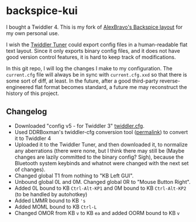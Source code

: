 # backspice-kui

I bought a Twiddler 4. This is my fork of [AlexBravo's Backspice layout](https://github.com/AlexBravo/Twiddler) for my own personal use.

I wish the [Twiddler Tuner](https://tuner.mytwiddler.com/) could export config files in a human-readable flat text layout. Since it only exports binary config files, and it does not have good version control features, it is hard to keep track of modifications.

In this git repo, I will log the changes I make to my configuration. The `current.cfg` file will always be in sync with `current.cfg.xxd` so that there is some sort of diff, at least. In the future, after a good third-party reverse-engineered flat format becomes standard, a future me may reconstruct the history of this project.

## Changelog

* Downloaded "config v5 - for Twiddler 3" [twiddler.cfg](https://github.com/AlexBravo/Twiddler/blob/503218723fd34da5b980b481b90596dbbef76a99/config%20v5%20-%20for%20Twiddler%203/twiddler.cfg).
* Used DDRBoxman's twiddler-cfg conversion tool ([permalink](https://github.com/DDRBoxman/twiddler-cfg/tree/f4f90c8a1a455ce7b537eedeea85f899a53f1d70)) to convert it to Twiddler 4
* Uploaded it to the Twiddler Tuner, and then downloaded it, to normalize any aberrations (there were none, but I think there may still be (Maybe changes are lazily committed to the binary config? Sigh), because the Bluetooth system keybinds and whatnot were changed with the next set of changes).
* Changed global T1 from nothing to "KB Left GUI".
* Unbound global 0L and 0M. Changed global 0R to "Mouse Button Right".
* Added 0L bound to KB `Ctrl-Alt-KP1` and 0M bound to KB `Ctrl-Alt-KP2` (to be handled by autohotkey)
* Added LMMR bound to KB `'s`
* Added MOML bound to KB `Ctrl-L`
* Changed OMOR from KB `v` to KB `ea` and added OORM bound to KB `v`
